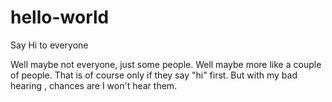 # hello-world
Say Hi to everyone

Well maybe not everyone, just some people.
Well maybe more like a couple of people.
That is of course only if they say "hi" first.
But with my bad hearing , chances are I won't hear them.
